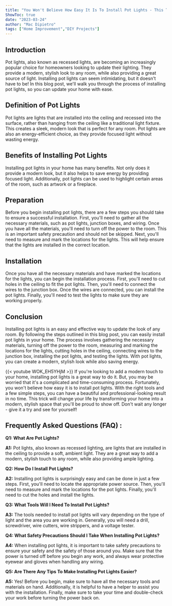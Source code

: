 ```yaml
---
title: "You Won't Believe How Easy It Is To Install Pot Lights - This Trick Will Change Your Life!"
ShowToc: true 
date: "2023-03-24"
author: "Mac Dipietro" 
tags: ["Home Improvement","DIY Projects"]
---
```

## Introduction

Pot lights, also known as recessed lights, are becoming an increasingly popular choice for homeowners looking to update their lighting. They provide a modern, stylish look to any room, while also providing a great source of light. Installing pot lights can seem intimidating, but it doesn't have to be! In this blog post, we'll walk you through the process of installing pot lights, so you can update your home with ease.

## Definition of Pot Lights

Pot lights are lights that are installed into the ceiling and recessed into the surface, rather than hanging from the ceiling like a traditional light fixture. This creates a sleek, modern look that is perfect for any room. Pot lights are also an energy-efficient choice, as they provide focused light without wasting energy.

## Benefits of Installing Pot Lights

Installing pot lights in your home has many benefits. Not only does it provide a modern look, but it also helps to save energy by providing focused light. Additionally, pot lights can be used to highlight certain areas of the room, such as artwork or a fireplace.

## Preparation

Before you begin installing pot lights, there are a few steps you should take to ensure a successful installation. First, you'll need to gather all the necessary materials, such as pot lights, junction boxes, and wiring. Once you have all the materials, you'll need to turn off the power to the room. This is an important safety precaution and should not be skipped. Next, you'll need to measure and mark the locations for the lights. This will help ensure that the lights are installed in the correct location.

## Installation

Once you have all the necessary materials and have marked the locations for the lights, you can begin the installation process. First, you'll need to cut holes in the ceiling to fit the pot lights. Then, you'll need to connect the wires to the junction box. Once the wires are connected, you can install the pot lights. Finally, you'll need to test the lights to make sure they are working properly.

## Conclusion

Installing pot lights is an easy and effective way to update the look of any room. By following the steps outlined in this blog post, you can easily install pot lights in your home. The process involves gathering the necessary materials, turning off the power to the room, measuring and marking the locations for the lights, cutting holes in the ceiling, connecting wires to the junction box, installing the pot lights, and testing the lights. With pot lights, you can create a modern, stylish look while also saving energy.

{{< youtube WOK_EH5YHjM >}} 
If you're looking to add a modern touch to your home, installing pot lights is a great way to do it. But, you may be worried that it's a complicated and time-consuming process. Fortunately, you won't believe how easy it is to install pot lights. With the right tools and a few simple steps, you can have a beautiful and professional-looking result in no time. This trick will change your life by transforming your home into a modern, stylish space that you'll be proud to show off. Don't wait any longer - give it a try and see for yourself!

## Frequently Asked Questions (FAQ) :
**Q1: What Are Pot Lights?**

**A1:** Pot lights, also known as recessed lighting, are lights that are installed in the ceiling to provide a soft, ambient light. They are a great way to add a modern, stylish touch to any room, while also providing ample lighting.

**Q2: How Do I Install Pot Lights?**

**A2:** Installing pot lights is surprisingly easy and can be done in just a few steps. First, you'll need to locate the appropriate power source. Then, you'll need to measure and mark the locations for the pot lights. Finally, you'll need to cut the holes and install the lights. 

**Q3: What Tools Will I Need To Install Pot Lights?**

**A3:** The tools needed to install pot lights will vary depending on the type of light and the area you are working in. Generally, you will need a drill, screwdriver, wire cutters, wire strippers, and a voltage tester. 

**Q4: What Safety Precautions Should I Take When Installing Pot Lights?**

**A4:** When installing pot lights, it is important to take safety precautions to ensure your safety and the safety of those around you. Make sure that the power is turned off before you begin any work, and always wear protective eyewear and gloves when handling any wiring.

**Q5: Are There Any Tips To Make Installing Pot Lights Easier?**

**A5:** Yes! Before you begin, make sure to have all the necessary tools and materials on hand. Additionally, it is helpful to have a helper to assist you with the installation. Finally, make sure to take your time and double-check your work before turning the power back on.





